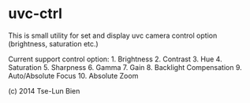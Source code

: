 # uvc-ctrl
This is small utility for set and display uvc camera control option (brightness, saturation etc.)

Current support control option:
	1. Brightness
	2. Contrast
	3. Hue
	4. Saturation
	5. Sharpness
	6. Gamma
	7. Gain
	8. Backlight Compensation
	9. Auto/Absolute Focus
	10. Absolute Zoom

(c) 2014 Tse-Lun Bien
